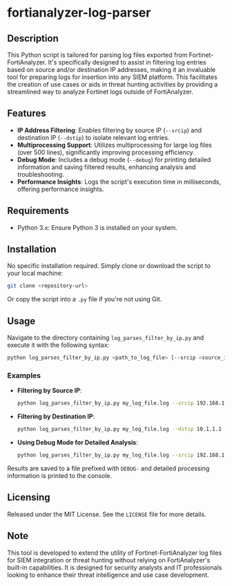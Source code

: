 # fortianalyzer-log-parser
## Description

This Python script is tailored for parsing log files exported from Fortinet-FortiAnalyzer. It's specifically designed to assist in filtering log entries based on source and/or destination IP addresses, making it an invaluable tool for preparing logs for insertion into any SIEM platform. This facilitates the creation of use cases or aids in threat hunting activities by providing a streamlined way to analyze Fortinet logs outside of FortiAnalyzer.

## Features

- **IP Address Filtering**: Enables filtering by source IP (`--srcip`) and destination IP (`--dstip`) to isolate relevant log entries.
- **Multiprocessing Support**: Utilizes multiprocessing for large log files (over 500 lines), significantly improving processing efficiency.
- **Debug Mode**: Includes a debug mode (`--debug`) for printing detailed information and saving filtered results, enhancing analysis and troubleshooting.
- **Performance Insights**: Logs the script's execution time in milliseconds, offering performance insights.

## Requirements

- Python 3.x: Ensure Python 3 is installed on your system.

## Installation

No specific installation required. Simply clone or download the script to your local machine:

```bash
git clone <repository-url>
```

Or copy the script into a `.py` file if you're not using Git.

## Usage

Navigate to the directory containing `log_parses_filter_by_ip.py` and execute it with the following syntax:

```bash
python log_parses_filter_by_ip.py <path_to_log_file> [--srcip <source_ip>] [--dstip <destination_ip>] [--debug]
```

### Examples

- **Filtering by Source IP**:
  ```bash
  python log_parses_filter_by_ip.py my_log_file.log --srcip 192.168.1.1
  ```

- **Filtering by Destination IP**:
  ```bash
  python log_parses_filter_by_ip.py my_log_file.log --dstip 10.1.1.1
  ```

- **Using Debug Mode for Detailed Analysis**:
  ```bash
  python log_parses_filter_by_ip.py my_log_file.log --srcip 192.168.1.1 --debug
  ```

Results are saved to a file prefixed with `DEBUG-` and detailed processing information is printed to the console.

## Licensing

Released under the MIT License. See the `LICENSE` file for more details.

## Note

This tool is developed to extend the utility of Fortinet-FortiAnalyzer log files for SIEM integration or threat hunting without relying on FortiAnalyzer's built-in capabilities. It is designed for security analysts and IT professionals looking to enhance their threat intelligence and use case development.
